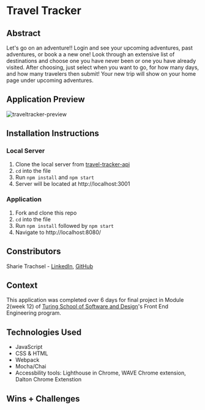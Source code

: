 # Travel Tracker

## Abstract 
Let's go on an adventure!! Login and see your upcoming adventures, past adventures, or book a a new one! Look through an extensive list of destinations and choose one you have never been or one you have already visited. After choosing, just select when you want to go, for how many days, and how many travelers then submit! Your new trip will show on your home page under upcoming adventures. 

## Application Preview
![traveltracker-preview](https://user-images.githubusercontent.com/122052199/234037620-e571ed22-d86c-47b2-83b1-f555d482c2f5.gif)

## Installation Instructions
### Local Server
1. Clone the local server from [travel-tracker-api](https://github.com/turingschool-examples/travel-tracker-api)
1. `cd` into the file
1. Run `npm install` and `npm start`
1. Server will be located at http://localhost:3001

### Application
1. Fork and clone this repo
1. `cd` into the file
1. Run `npm install` followed by `npm start`
1. Navigate to http://localhost:8080/

## Constributors
Sharie Trachsel - [LinkedIn](https://www.linkedin.com/in/sharie-trachsel/), [GitHub](https://github.com/sdtrachsel)

## Context
This application was completed over 6 days for final project in Module 2(week 12) of [Turing School of Software and Design](https://turing.edu/)'s Front End Engineering program. 

## Technologies Used 
- JavaScript
- CSS & HTML
- Webpack
- Mocha/Chai
- Accessbility tools: Lighthouse in Chrome, WAVE Chrome extension, Dalton Chrome Extenstion

## Wins + Challenges
